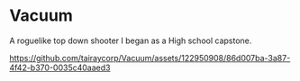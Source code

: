 # Vacuum
 A roguelike top down shooter I began as a High school capstone.

 

https://github.com/tairaycorp/Vacuum/assets/122950908/86d007ba-3a87-4f42-b370-0035c40aaed3

